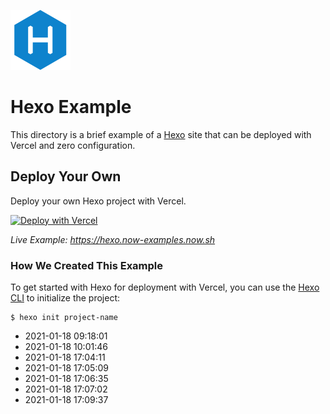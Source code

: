![Hexo Logo](https://github.com/vercel/vercel/blob/master/packages/frameworks/logos/hexo.svg)

# Hexo Example

This directory is a brief example of a [Hexo](https://hexo.io/) site that can be deployed with Vercel and zero configuration.

## Deploy Your Own

Deploy your own Hexo project with Vercel.

[![Deploy with Vercel](https://vercel.com/button)](https://vercel.com/import/project?template=https://github.com/vercel/vercel/tree/master/examples/hexo)

_Live Example: https://hexo.now-examples.now.sh_

### How We Created This Example

To get started with Hexo for deployment with Vercel, you can use the [Hexo CLI](https://hexo.io/docs/index.html#Installation) to initialize the project:

```shell
$ hexo init project-name
```
* 2021-01-18 09:18:01
* 2021-01-18 10:01:46
* 2021-01-18 17:04:11
* 2021-01-18 17:05:09
* 2021-01-18 17:06:35
* 2021-01-18 17:07:02
* 2021-01-18 17:09:37